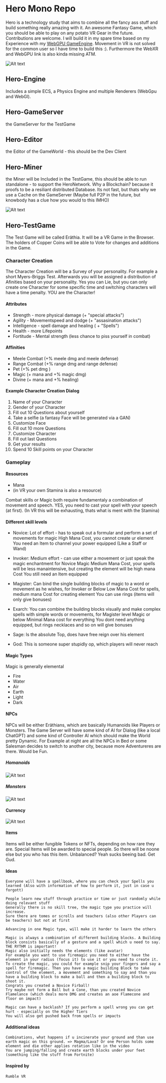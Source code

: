 # Hero Mono Repo

Hero is a technology study that aims to combine all the fancy ass stuff and build something really amazing with it. An awesome Fantasy Game, which you should be able to play on any potato VR Gear in the future. Contributions are welcome. I will build it in my spare time based on my Experience with my [WebGPU GameEngine](https://github.com/Razorbob/sbrnk). Movement in VR is not solved for the common user so I have time to build this :). Furthermore the WebXR and WebGPU link is also kinda missing ATM.

![Alt text](assets/images/Overview.png)

## Hero-Engine

Includes a simple ECS, a Physics Engine and multiple Renderers (WebGpu and WebGl).

## Hero-GameServer

the GameServer for the TestGame

## Hero-Editor

the Editor of the GameWorld - this should be the Dev Client

## Hero-Miner

the Miner will be Included in the TestGame, this should be able to run standalone - to support the HeroNetwork.
Why a Blockchain? because it proofs to be a resiliant distributed Database. Its not fast, but thats why we use a Cache on the GameServer (Maybe full P2P in the future, but knowbody has a clue how you would to this IMHO)

![Alt text](assets/images/NPC3.png)

## Hero-TestGame

The Test Game will be called Eräthia. It will be a VR Game in the Browser. The holders of Copper Coins will be able to Vote for changes and additions in the Game.

### Character Creation

The Character Creation will be a Survey of your personality. For example a short Myers-Briggs Test. Afterwards you will be assigned a distribution of Afinities based on your personality. Yes you can Lie, but you can only create one Character for some specific time and switching characters will have a time penalty. YOU are the Character!

#### Attributes

- Strength - more physical damage (+ "special attacks")
- Agility - Movementspeed and dodge (+ "assasination attacks")
- Intelligence - spell damage and healing ( + "Spells")
- Health - more Lifepoints
- Fortitude - Mental strength (less chance to piss yourself in combat)

#### Affinities

- Meele Combat (+% meele dmg and meele defense)
- Range Combat (+% range dmg and range defense)
- Pet (+% pet dmg )
- Magic (+ mana and +% magic dmg)
- Divine (+ mana and +% healing)

#### Example Character Creation Dialog

1. Name of your Character
2. Gender of your Character
3. Fill out 10 Questions about yourself
4. Take a selfie (a fantasy Face will be generated via a GAN)
5. Customize Face
6. Fill out 10 more Questions
7. Customize Character
8. Fill out last Questions
9. Get your results
10. Spend 10 Skill points on your Character

### Gameplay

#### Resources

- Mana
- (in VR your own Stamina is also a resource)

Combat skills or Magic both require fundamentaly a combination of movement and speech. YES, you need to cast your spell with your speech (at first).
(In VR this will be exhausting, thats what is ment with the Stamina)

#### Different skill levels

- Novice:
Lot of effort - has to speak out a formular and perform a set of movements for magic
High Mana Cost, you cannot create ur element
 You need an Item to channel your power equipped (Like a Staff or Wand)
- Invoker:
 Medium effort - can use either a movement or just speak the magic enchantment for Novice Magic
 Medium Mana Cost, your spells will be less manaintensive, but creating the element will be high mana Cost
 You still need an Item equipped
- Magister:
 Can bind the single building blocks of magic to a word or movement as he wishes, for Invoker or Below
 Low Mana Cost for spells, medium mana Cost for creating element
 You can use rings (items will only give bonuses)

- Exarch:
 You can combine the building blocks visually and make complex spells with simple words or movements, for Magister level Magic or below
 Minimal Mana cost for everything
 You dont need anything equipped, but rings necklaces and so on will give bonuses
- Sage:
 Is the absolute Top, does have free reign over his element
- God:
 This is someone super stupidly op, which players will never reach

#### Magic Types

Magic is generally elemental

- Fire
- Water
- Air
- Earth
- Light
- Dark

#### NPCs

NPCs will be either Eräthians, which are basically Humanoids like Players or Monsters. The Game Server will have some kind of AI for Dialog (like a local ChatGPT) and some kind of Controller AI which should make the World pretty Dynamic. For Example at night are all the NPCs in Bed or some Salesman decides to switch to another city, because more Adventureres are there. Would be Fun.

##### Homanoids

![Alt text](assets/images/NPC1.png)

##### Monsters

![Alt text](assets/images/NPC2.png)

#### Currency

![Alt text](assets/images/Crypto1.png)

#### Items

Items will be either fungible Tokens or NFTs, depending on how rare they are. Special Items will be awarded to special people. So there will be noone else but you who has this item.
Unbalanced? Yeah sucks beeing bad. Get Gud.

#### Ideas

    Everyone will have a spellbook, where you can check your Spells you learned (Also with information of how to perform it, just in case u forgott)

    People learn new stuff through practice or time or just randomly while doing relevant stuff
    Generally there is no skill tree, the magic type you practice will increase.
    Sure there are tomes or scrolls and teachers (also other Players can be teachers) but not at first

    Advancing in one Magic type, will make it harder to learn the others

    Magic is always a combination of different building blocks. A Building block consists basically of a gesture and a spell which u need to say. THE RYTHM is important!
    Magic also initially needs the elements (like avatar)
    For example you want to use firemagic you need to either have the element in your radius (focus it) to use it or you need to create it.
    To create the magic, you could for example snip your fingers and say a spell for firemagic. Then you have a magic building Block to take control of the element, a movement and something to say and than you have a building block to make a ball and then a building block to shoot it.
    Congrats you created a Novice Firball!
    Try maybe not form a Ball but a Cone, than you created Novice Flamelance (which deals more DMG and creates an aoe Flamecone and floor on impact)

    Magic can have a backlash? If you perform a spell wrong you can get hurt - especially on the Higher Tiers
    You will also get pushed back from spells or impacts

#### Additional ideas

    Combinations, what happens if u incinerate your ground and than use earth magic on this ground. => Magma/Lava? Or one Person holds some element and die other applies rotation like in the video
    You are jumping/falling and create earth blocks under your feet (something like the stuff from Fortnite)

#### Inspired by

    Rumble VR
